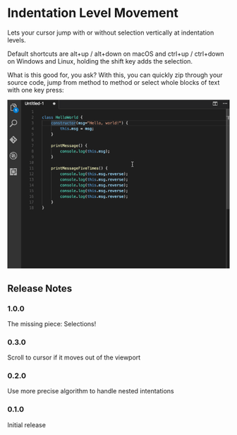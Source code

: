 # Indentation Level Movement

Lets your cursor jump with or without selection vertically at indentation levels.

Default shortcuts are alt+up / alt+down on macOS and ctrl+up / ctrl+down on Windows and Linux, holding the shift key adds the selection.

What is this good for, you ask? With this, you can quickly zip through your source code, jump from method to method or select whole blocks of text with one key press:

![Indentation Level Movement](images/indentation-level-movement.gif)

## Release Notes

### 1.0.0

The missing piece: Selections!

### 0.3.0

Scroll to cursor if it moves out of the viewport

### 0.2.0

Use more precise algorithm to handle nested intentations

### 0.1.0

Initial release
